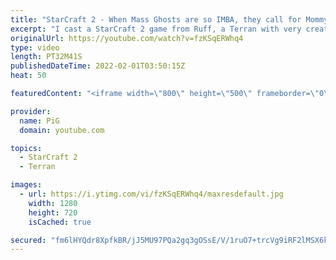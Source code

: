```yaml
---
title: "StarCraft 2 - When Mass Ghosts are so IMBA, they call for Mommy | Diamond in the Ruff #62"
excerpt: "I cast a StarCraft 2 game from Ruff, a Terran with very creative gameplay. How will he ruff up his Protoss opponent? Using Mass Ghosts!  💎 Diamond in the Ruff: https://www.youtube.com/playlist?list=PLFUDU8AOevUfdEq20wYq8Sm9z3sc1yn0l 💎 Follow Ruff: https://www.twitch.tv/ruff_stuff_tv | https://www.youtube.com/ruff_stuff"
originalUrl: https://youtube.com/watch?v=fzKSqERWhq4
type: video
length: PT32M41S
publishedDateTime: 2022-02-01T03:50:15Z
heat: 50

featuredContent: "<iframe width=\"800\" height=\"500\" frameborder=\"0\" src=\"https://www.youtube.com/embed/fzKSqERWhq4\" allow=\"accelerometer; autoplay; encrypted-media; gyroscope; picture-in-picture\" allowfullscreen></iframe>"

provider:
  name: PiG
  domain: youtube.com

topics:
  - StarCraft 2
  - Terran

images:
  - url: https://i.ytimg.com/vi/fzKSqERWhq4/maxresdefault.jpg
    width: 1280
    height: 720
    isCached: true

secured: "fm6lHYQdr8XpfkBR/jJ5MU97PQa2gq3gOSsE/V/1ruO7+trcVg9iRF2lMSX6kLITSL3wA8015F2fFrV2o8NSkNMeDATnVR+z7LJnWr5Juz3XICrj0jPWsSY/roFb9wBt677WtCLq1gy11crQlXroHdQEftpFjLHHx0dBFgx1w81miNm1vc7QoxV+7EefBnjzIpFxTbekXyj6qrBWsDpRE8y1xwA0U2qb/VOn99MGlk+O/B8VnlWHkzpetqbV1I7B3qiytWpyu9BAcswfpLQI6PG4xx0VkXO06/YwIWDt+I5HrAnsh02Q7QC2cIH9iDK0eibd8cy6Q/0kwQ4IVEJm2WDFYW+qlDKpRXLzqnajsruYt2bXEJrYcRcwbBYQGPLedMpkfKtTe9kPGURdVD7ItpQlB1eZNs/C0cWIloddifs=;+lUrdczz9TciiHnHJ0S0Ig=="
---
```


